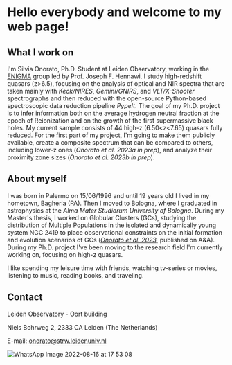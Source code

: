 # Hello everybody and welcome to my web page!

## What I work on

I'm Silvia Onorato, Ph.D. Student at Leiden Observatory, working in the [ENIGMA](http://enigma.physics.ucsb.edu/index.php?n=Main.HomePage) group led by Prof. Joseph F. Hennawi. 
I study high-redshift quasars (z>6.5), focusing on the analysis of optical and NIR spectra that are taken mainly with _Keck/NIRES_, _Gemini/GNIRS_, and _VLT/X-Shooter_ spectrographs and then reduced with the open-source Python-based spectroscopic data reduction pipeline _PypeIt_.
The goal of my Ph.D. project is to infer information both on the average hydrogen neutral fraction at the epoch of Reionization and on the growth of the first supermassive black holes.
My current sample consists of 44 high-z (6.50<z<7.65) quasars fully reduced. For the first part of my project, I'm going to make them publicly available, create a composite spectrum that can be compared to others, including lower-z ones (_Onorato et al. 2023a in prep_), and analyze their proximity zone sizes (_Onorato et al. 2023b in prep_).

## About myself

I was born in Palermo on 15/06/1996 and until 19 years old I lived in my hometown, Bagheria (PA). Then I moved to Bologna, where I graduated in astrophysics at the _Alma Mater Studiorum University of Bologna_. During my Master's thesis, I worked on Globular Clusters (GCs), studying the distribution of Multiple Populations in the isolated and dynamically young system NGC 2419 to place observational constraints on the initial formation and evolution scenarios of GCs ([_Onorato et al. 2023_](https://ui.adsabs.harvard.edu/abs/2023A%26A...677A...8O/abstract), published on A&A). During my Ph.D. project I've been moving to the research field I'm currently working on, focusing on high-z quasars.

I like spending my leisure time with friends, watching  tv-series or movies, listening to music, reading books, and traveling.

## Contact

Leiden Observatory - Oort building

Niels Bohrweg 2, 2333 CA Leiden (The Netherlands)

E-mail: onorato@strw.leidenuniv.nl

![WhatsApp Image 2022-08-16 at 17 53 08](https://user-images.githubusercontent.com/94785081/184924131-b7149ce6-d84d-44d8-8cae-888c3dcdd179.jpeg)
